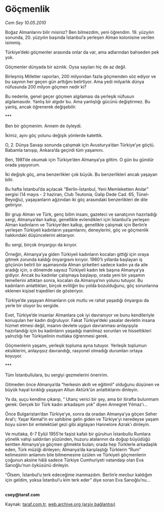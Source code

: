 # Göçmenlik

*Cem Sey 10.05.2010*

<div class="yazi"><p>Boğaz Almanlarını bilir misiniz? Ben bilmezdim, yeni öğrendim. 19. yüzyılın sonunda, 20. yüzyılın başında İstanbul’a yerleşen Alman kolonisine verilen isimmiş.</p>
<p>Türkiye’deki göçmenler arasında onlar da var, ama adlarından bahseden pek yok.</p>
<p>Göçmenler dünyada bir azınlık. Oysa sayıları hiç de az değil.</p>
<p>Birleşmiş Milletler raporları, 200 milyondan fazla göçmenden söz ediyor ve bu sayının her geçen gün arttığını belirtiyor. Ama yedi milyarlık dünya nüfusunda 200 milyon göçmen nedir ki?</p>
<p>Bu nedenle, genel geçer göçmen algılaması da yerleşik nüfusun algılamasıdır. Yanlış bir algıdır bu. Ama yanlışlığı gücünü değiştirmez. Bu yanlış, ancak öğrenerek değişebilir.</p>
<p>***</p>
<p>Ben bir göçmenim. Annem de öyleydi.</p>
<p>İkimiz, aynı göç yolunu değişik yönlerde katettik.</p>
<p>O, 2. Dünya Savaşı sonunda çalışmak için Avusturya’dan Türkiye’ye göçtü. Babamla tanışıp, Ankara’da geçirdi tüm yaşamını.</p>
<p>Ben, 1981’de okumak için Türkiye’den Almanya’ya gittim. O gün bu gündür orada yaşıyorum.</p>
<p>İki değişik göç, ama benzerlikler çok büyük. Bu benzerlikleri ancak yaşayan bilir.</p>
<p>Bu hafta İstanbul’da açılacak “Berlin-İstanbul, Yeni Memleketten Anılar” sergisi (14 mayıs - 2 haziran, Club Teutonia, Galip Dede Cad. 65, Tünel-Beyoğlu), yaşayanların ağzından iki göç arasındaki benzerlikleri de dile getiriyor.</p>
<p>Bir grup Alman ve Türk, genç bilim insanı, gazeteci ve sanatçının hazırladığı sergi, Almanya’dan kalkıp, genellikle evlendikleri için İstanbul’a yerleşen Alman kadınların ve Türkiye’den kalkıp, genellikle çalışmak için Berlin’e yerleşen Türkiyeli kadınların yaşamlarını, deneylerini, göç ve göçmenlik hakkındaki düşüncelerini aktarıyor.</p>
<p>Bu sergi, birçok önyargıyı da kırıyor.</p>
<p>Örneğin, Almanya’ya giden Türkiyeli kadınların kocaları gittiği için oraya gitmek zorunda kaldığı önyargısını kırıyor. 1960’lı yıllarda başlayan iş göçünün belirli bir aşamasında Alman şirketleri sadece kadın ya da aile aradığı için, o dönemde sayısız Türkiyeli kadın tek başına Almanya’ya gidiyor. Ancak bu kadınlar çalışmaya başlayıp, orada yeni bir yaşamın temellerini attıktan sonra, kocaları da Almanya’nın yolunu tutuyor. Bu kadınların anlattıkları, birçok evliliğin bu yolda bozulduğunu, göç sorunlarına eklenen kişisel trajedileri de gösteriyor.</p>
<p>Türkiye’de yaşayan Almanların çok mutlu ve rahat yaşadığı önyargısı da yerle bir oluyor bu sergide.</p>
<p>Evet, Türkiye’de insanlar Almanlara çok iyi davranıyor ve bunu kendileriyle konuşulan her kadın doğruluyor. Fakat Türkiye’deki yasalar devletin insana hizmet etmesi değil, insanın devlete uygun davranması anlayışıyla hazırlandığı için bu kadınların yaşadığı inanılmaz sorunları ve hissettikleri yalnızlığı her Türkiyelinin mutlaka öğrenmesi gerek.</p>
<p>Göçmenlerin yaşamı, yerleşik topluma ayna tutuyor. Yerleşik toplumun eksiklerini, anlayışsız davrandığı, rasyonel olmadığı durumları ortaya koyuyor.</p>
<p>***</p>
<p>Tüm İstanbullulara, bu sergiyi gezmelerini öneririm.</p>
<p>Gitmeden önce Almanya’da “herkesin akıllı ve eğitimli” olduğunu düşünen ve büyük hayal kırıklığı yaşayan Altun Aktürk’ün anlattıklarını dinleyin.</p>
<p>Ya da, suçu kendine çıkarıp, “ Utanç verici bir şey, ama bir itirafta bulunmam gerek: Gerçek bir Türk kadın arkadaşım yok” diyen Annegret Yılmaz’ı...</p>
<p>Önce Bulgaristan’dan Türkiye’ye, sonra da oradan Almanya’ya göçen Seher Aral’ı; Yaşar Kemal’in ev sahibine gelin giden ve Türkiye’yi neredeyse yaşam boyu süren bir entelektüel gezi gibi algılayan Hannelore Azrak’ı dinleyin.</p>
<p>Ve mutlaka, 6-7 Eylül 1955’te faşist kafalı bir güruhun İstanbullu Rumlara yönelik vahşi saldırıları yüzünden, huzuru atalarının da doğup büyüdüğü kentten Almanya’ya göçmen gitmekte bulan; orada hep Türklerle arkadaşlık eden, Türk müziği dinleyen; Almanya’da karşılaştığı Türklerin “Rum” kelimesinin anlamını bile bilmemesine üzülen ve Türkiyeli göçmenlerin çoğunun aksine hâlâ sadece Türkiye Cumhuriyeti vatandaşı olan Eva Sarıoğlu’nun öyküsünü dinleyin. </p>
<p>“Ölsem, İstanbul’u terk edeceğime inanmazdım. Berlin’e mecbur kaldığım için geldim, yoksa İstanbul’u kim terk eder” diye soran Eva Sarıoğlu’nu...</p>
<p><b><br/>csey@taraf.com</b></p></div>

Kaynak: [taraf.com.tr](http://www.taraf.com.tr:80/cem-sey/makale-gocmenlik.htm), [web.archive.org (arşiv bağlantısı)](http://web.archive.org/web/20100606052542/http://www.taraf.com.tr:80/cem-sey/makale-gocmenlik.htm)
